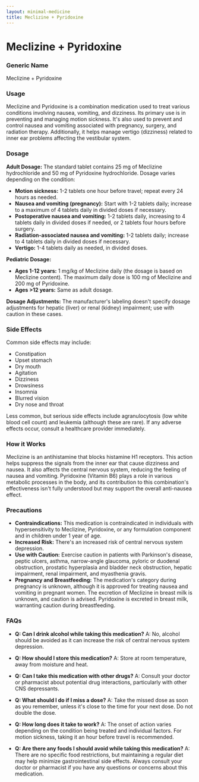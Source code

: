 ```yaml
---
layout: minimal-medicine
title: Meclizine + Pyridoxine
---
```


# Meclizine + Pyridoxine
### Generic Name
Meclizine + Pyridoxine

### Usage

Meclizine and Pyridoxine is a combination medication used to treat various conditions involving nausea, vomiting, and dizziness.  Its primary use is in preventing and managing motion sickness.  It's also used to prevent and control nausea and vomiting associated with pregnancy, surgery, and radiation therapy.  Additionally, it helps manage vertigo (dizziness) related to inner ear problems affecting the vestibular system.

### Dosage

**Adult Dosage:**  The standard tablet contains 25 mg of Meclizine hydrochloride and 50 mg of Pyridoxine hydrochloride.  Dosage varies depending on the condition:

* **Motion sickness:** 1-2 tablets one hour before travel; repeat every 24 hours as needed.
* **Nausea and vomiting (pregnancy):**  Start with 1-2 tablets daily; increase to a maximum of 4 tablets daily in divided doses if necessary.
* **Postoperative nausea and vomiting:** 1-2 tablets daily, increasing to 4 tablets daily in divided doses if needed, or 2 tablets four hours before surgery.
* **Radiation-associated nausea and vomiting:** 1-2 tablets daily; increase to 4 tablets daily in divided doses if necessary.
* **Vertigo:** 1-4 tablets daily as needed, in divided doses.

**Pediatric Dosage:**

* **Ages 1-12 years:** 1 mg/kg of Meclizine daily (the dosage is based on Meclizine content).  The maximum daily dose is 100 mg of Meclizine and 200 mg of Pyridoxine.
* **Ages >12 years:** Same as adult dosage.


**Dosage Adjustments:** The manufacturer's labeling doesn't specify dosage adjustments for hepatic (liver) or renal (kidney) impairment; use with caution in these cases.


### Side Effects

Common side effects may include:

* Constipation
* Upset stomach
* Dry mouth
* Agitation
* Dizziness
* Drowsiness
* Insomnia
* Blurred vision
* Dry nose and throat

Less common, but serious side effects include agranulocytosis (low white blood cell count) and leukemia (although these are rare).  If any adverse effects occur, consult a healthcare provider immediately.

### How it Works

Meclizine is an antihistamine that blocks histamine H1 receptors.  This action helps suppress the signals from the inner ear that cause dizziness and nausea.  It also affects the central nervous system, reducing the feeling of nausea and vomiting. Pyridoxine (Vitamin B6) plays a role in various metabolic processes in the body, and its contribution to this combination's effectiveness isn't fully understood but may support the overall anti-nausea effect.

### Precautions

* **Contraindications:**  This medication is contraindicated in individuals with hypersensitivity to Meclizine, Pyridoxine, or any formulation component and in children under 1 year of age.
* **Increased Risk:**  There's an increased risk of central nervous system depression.
* **Use with Caution:** Exercise caution in patients with Parkinson's disease, peptic ulcers, asthma, narrow-angle glaucoma, pyloric or duodenal obstruction, prostatic hyperplasia and bladder neck obstruction, hepatic impairment, renal impairment, and myasthenia gravis.
* **Pregnancy and Breastfeeding:** The medication's category during pregnancy is unknown, although it is approved for treating nausea and vomiting in pregnant women.  The excretion of Meclizine in breast milk is unknown, and caution is advised. Pyridoxine is excreted in breast milk, warranting caution during breastfeeding.


### FAQs

* **Q: Can I drink alcohol while taking this medication?** A: No, alcohol should be avoided as it can increase the risk of central nervous system depression.

* **Q: How should I store this medication?** A: Store at room temperature, away from moisture and heat.

* **Q:  Can I take this medication with other drugs?** A:  Consult your doctor or pharmacist about potential drug interactions, particularly with other CNS depressants.

* **Q: What should I do if I miss a dose?** A: Take the missed dose as soon as you remember, unless it's close to the time for your next dose.  Do not double the dose.

* **Q:  How long does it take to work?** A:  The onset of action varies depending on the condition being treated and individual factors.  For motion sickness, taking it an hour before travel is recommended.

* **Q:  Are there any foods I should avoid while taking this medication?** A: There are no specific food restrictions, but maintaining a regular diet may help minimize gastrointestinal side effects.  Always consult your doctor or pharmacist if you have any questions or concerns about this medication.
